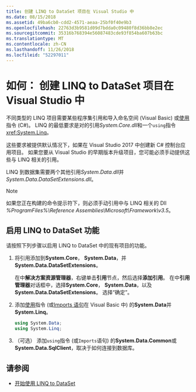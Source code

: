 ```yaml
---
title: 创建 LINQ to DataSet 项目在 Visual Studio 中
ms.date: 08/15/2018
ms.assetid: 49ba6cb0-cdd2-4571-aeaa-25bf0f40e9b3
ms.openlocfilehash: 22763d3b9581d09d7bdda0c09480f8d36bb8e2ec
ms.sourcegitcommit: 35316b768394e56087483cde93f854ba607b63bc
ms.translationtype: MT
ms.contentlocale: zh-CN
ms.lasthandoff: 11/26/2018
ms.locfileid: "52297011"
---
```

# <a name="how-to-create-a-linq-to-dataset-project-in-visual-studio"></a>如何： 创建 LINQ to DataSet 项目在 Visual Studio 中

不同类型的 LINQ 项目需要某些程序集引用和导入命名空间 (Visual Basic) 或[使用](../../../csharp/language-reference/keywords/using-directive.md)指令 (C#)。 LINQ 的最低要求是对的引用*System.Core.dll*和一个`using`指令<xref:System.Linq>。

这些要求被提供默认情况下，如果在 Visual Studio 2017 中创建新 C# 控制台应用项目。 如果您要从 Visual Studio 的早期版本升级项目，您可能必须手动提供这些与 LINQ 相关的引用。

LINQ 到数据集需要两个其他引用*System.Data.dll*并*System.Data.DataSetExtensions.dll*。

> [!NOTE]
> 如果您正在构建的命令提示符下，则必须手动引用中与 LINQ 相关的 Dll *%ProgramFiles%\Reference Assemblies\Microsoft\Framework\v3.5*。

## <a name="to-enable-linq-to-dataset-functionality"></a>启用 LINQ to DataSet 功能

请按照下列步骤以启用 LINQ to DataSet 中的现有项目的功能。

1. 将引用添加到**System.Core**， **System.Data**，并**System.Data.DataSetExtensions**。

   在中**解决方案资源管理器**，右键单击**引用**节点，然后选择**添加引用**。 在中**引用管理器**对话框中，选择**System.Core**， **System.Data**，以及**System.Data.DataSetExtensions**。 选择“确定”。

1. 添加[使用](../../../csharp/language-reference/keywords/using-directive.md)指令 (或[Imports 语句](../../../visual-basic/language-reference/statements/imports-statement-net-namespace-and-type.md)在 Visual Basic 中) 的**System.Data**并**System.Linq**。

   ```csharp
   using System.Data;
   using System.Linq;
   ```

1. （可选） 添加`using`指令 (或`Imports`语句) 的**System.Data.Common**或**System.Data.SqlClient**，取决于如何连接到数据库。

## <a name="see-also"></a>请参阅

- [开始使用 LINQ to DataSet](../../../../docs/framework/data/adonet/getting-started-linq-to-dataset.md)
